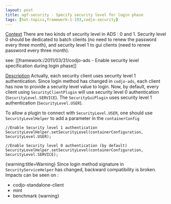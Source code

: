 ```yaml
---
layout: post
title: agf-security - Specify security level for login phase
tags: [hot-topics,framework-1-193,codjo-security]
---
```

<u>Context</u>
There are two kinds of security level in ADS : 0 and 1. Security level 0 should be dedicated
to batch clients (no need to renew the password every three month), and security level 1 to gui clients (need to renew password every three month).

see: [[framework:/2011/03/31/codjo-ads - Enable security level specification during login phase]]

<u>Description</u>
Actually, each security client uses security level 1 authentication. 
Since login method has changed in ```codjo-ads```, each client has now to provide a security level value to login.
Now, by default, every client using ```SecurityClientPlugin``` will use security level 0 authentication (```SecurityLevel.SERVICE```). 
The ```SecurityGuiPlugin``` uses security level 1 authentication (```SecurityLevel.USER```).

To allow a plugin to connect with ```SecurityLevel.USER```, one should use ```SecurityLevelHelper``` to add a parameter in the ```containerConfig```


```
//Enable Security level 1 authentication 
SecurityLevelHelper.setSecurityLevel(containerConfiguration, SecurityLevel.USER);

//Enable Security level 0 authentication (by default)
SecurityLevelHelper.setSecurityLevel(containerConfiguration, SecurityLevel.SERVICE);
```


{warning:title=Warning}
Since login method signature in ```SecurityServiceHelper``` has changed, backward compatibility is broken.
Impacts can be seen on : 
 - codjo-standalone-client
 - mint
 - benchmark
{warning}